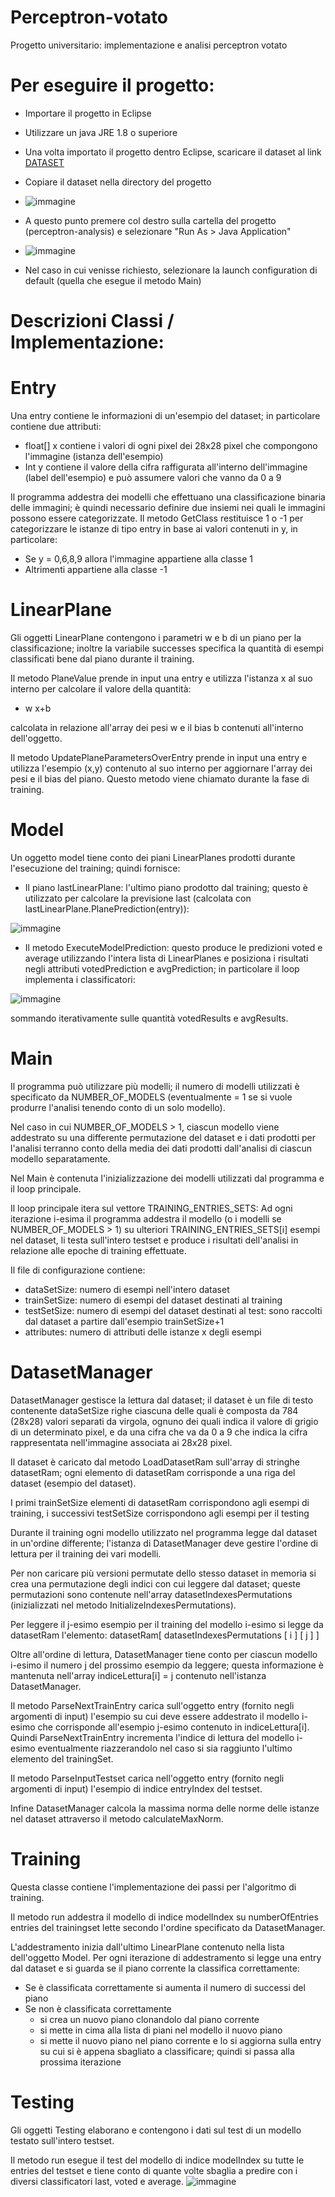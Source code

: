 # Perceptron-votato
Progetto universitario: implementazione e analisi perceptron votato

# Per eseguire il progetto:

* Importare il progetto in Eclipse
* Utilizzare un java JRE 1.8 o superiore
* Una volta importato il progetto dentro Eclipse, scaricare il dataset al link [DATASET](https://drive.google.com/drive/folders/1mJVXtLxar-wPL9S8z0wDc0-s3jzaJjcp?usp=sharing)
* Copiare il dataset nella directory del progetto
* ![immagine](https://user-images.githubusercontent.com/94845303/163733600-05b2cc25-5d81-433f-8e48-9d4850055c0b.png)
	
* A questo punto premere col destro sulla cartella del progetto (perceptron-analysis) e selezionare "Run As > Java Application" 
* ![immagine](https://user-images.githubusercontent.com/94845303/163733637-fb591682-1f81-4def-b809-9a9671cb074f.png)


	
	
* Nel caso in cui venisse richiesto, selezionare la launch configuration di default (quella che esegue il metodo Main)
	
# Descrizioni Classi / Implementazione:

# Entry
Una entry contiene le informazioni di un'esempio del dataset; in particolare contiene due attributi:
* float[] x contiene i valori di ogni pixel dei 28x28 pixel che compongono l'immagine (istanza dell'esempio)
* Int y contiene il valore della cifra raffigurata all'interno dell'immagine (label dell'esempio) e può assumere valori che vanno da 0 a 9
	
Il programma addestra dei modelli che effettuano una classificazione binaria delle immagini; è quindi necessario definire due insiemi nei quali le immagini possono essere categorizzate.
Il metodo GetClass restituisce 1 o -1 per categorizzare le istanze di tipo entry in base ai valori contenuti in y, in particolare:
* Se y = 0,6,8,9 allora l'immagine appartiene alla classe 1
* Altrimenti appartiene alla classe -1
	
# LinearPlane 
Gli oggetti LinearPlane contengono i parametri w e b di un piano per la classificazione; inoltre la variabile successes specifica la quantità di esempi classificati bene dal piano durante il training.

Il metodo PlaneValue prende in input una entry e utilizza l'istanza x al suo interno per calcolare il valore della quantità:

* w x+b
	
calcolata in relazione all'array dei pesi w e il bias b contenuti all'interno dell'oggetto.

Il metodo UpdatePlaneParametersOverEntry prende in input una entry e utilizza l'esempio (x,y) contenuto al suo interno per aggiornare l'array dei pesi e il bias del piano.
Questo metodo viene chiamato durante la fase di training.

# Model
Un oggetto model tiene conto dei piani LinearPlanes prodotti durante l'esecuzione del training; quindi fornisce:
* Il piano lastLinearPlane: l'ultimo piano prodotto dal training; questo è utilizzato per calcolare la previsione last (calcolata con lastLinearPlane.PlanePrediction(entry)):

![immagine](https://user-images.githubusercontent.com/94845303/163733894-6c1c1553-622d-41c2-9ca4-71e7ca148691.png)
	
* Il metodo ExecuteModelPrediction: questo produce le predizioni voted e average utilizzando l'intera lista di LinearPlanes e posiziona i risultati negli attributi votedPrediction e avgPrediction; in particolare il loop implementa i classificatori:

![immagine](https://user-images.githubusercontent.com/94845303/163733908-7733d6eb-e83b-4f7b-8b1b-ef70f1e2122d.png)

sommando iterativamente sulle quantità votedResults e avgResults.
		
		
# Main

Il programma può utilizzare più modelli; il numero di modelli utilizzati è specificato da NUMBER_OF_MODELS (eventualmente = 1 se si vuole produrre l'analisi tenendo conto di un solo modello). 

Nel caso in cui NUMBER_OF_MODELS > 1, ciascun modello viene addestrato su una differente permutazione del dataset e i dati prodotti per l'analisi terranno conto della media dei dati prodotti dall'analisi di ciascun modello separatamente.  

Nel Main è contenuta l'inizializzazione dei modelli utilizzati dal programma e il loop principale.

Il loop principale itera sul vettore TRAINING_ENTRIES_SETS:
Ad ogni iterazione i-esima il programma addestra il modello (o i modelli se NUMBER_OF_MODELS > 1) su ulteriori TRAINING_ENTRIES_SETS[i] esempi nel dataset, li testa sull'intero testset e produce i risultati dell'analisi in relazione alle epoche di training effettuate.  

Il file di configurazione contiene:
* dataSetSize: numero di esempi nell'intero dataset
* trainSetSize: numero di esempi del dataset destinati al training
* testSetSize: numero di esempi del dataset destinati al test: sono raccolti dal dataset a partire dall'esempio trainSetSize+1
* attributes: numero di attributi delle istanze x degli esempi

# DatasetManager

DatasetManager gestisce la lettura dal dataset; il dataset è un file di testo contenente dataSetSize righe ciascuna delle quali è composta da 784 (28x28) valori separati da virgola, ognuno dei quali indica il valore di grigio di un determinato pixel, e da una cifra che va da 0 a 9 che indica la cifra rappresentata nell'immagine associata ai 28x28 pixel.

Il dataset è caricato dal metodo LoadDatasetRam sull'array di stringhe datasetRam; ogni elemento di datasetRam corrisponde a una riga del dataset (esempio del dataset).

I primi trainSetSize elementi di datasetRam corrispondono agli esempi di training, i successivi testSetSize corrispondono agli esempi per il testing

Durante il training ogni modello utilizzato nel programma legge dal dataset in un'ordine differente; l'istanza di DatasetManager deve gestire l'ordine di lettura per il training dei vari modelli.

Per non caricare più versioni permutate dello stesso dataset in memoria si crea una permutazione degli indici con cui leggere dal dataset; queste permutazioni sono contenute nell'array datasetIndexesPermutations (inizializzati nel metodo InitializeIndexesPermutations).

Per leggere il j-esimo esempio per il training del modello i-esimo si legge da datasetRam l'elemento: datasetRam[ datasetIndexesPermutations [ i ] [ j ] ]

Oltre all'ordine di lettura, DatasetManager tiene conto per ciascun modello i-esimo il numero j del prossimo esempio da leggere; questa informazione è mantenuta nell'array indiceLettura[i] = j contenuto nell'istanza DatasetManager.

Il metodo ParseNextTrainEntry carica sull'oggetto entry (fornito negli argomenti di input) l'esempio su cui deve essere addestrato il modello i-esimo che corrisponde all'esempio j-esimo contenuto in indiceLettura[i].
Quindi ParseNextTrainEntry incrementa l'indice di lettura del modello i-esimo eventualmente riazzerandolo nel caso si sia raggiunto l'ultimo elemento del trainingSet.

Il metodo ParseInputTestset carica nell'oggetto entry (fornito negli argomenti di input) l'esempio di indice entryIndex del testset.

Infine DatasetManager calcola la massima norma delle norme delle istanze nel dataset attraverso il metodo calculateMaxNorm.

# Training

Questa classe contiene l'implementazione dei passi per l'algoritmo di training.

Il metodo run addestra il modello di indice modelIndex su numberOfEntries entries del trainingset lette secondo l'ordine specificato da DatasetManager.

L'addestramento inizia dall'ultimo LinearPlane contenuto nella lista dell'oggetto Model.
Per ogni iterazione di addestramento si legge una entry dal dataset e si guarda se il piano corrente la classifica correttamente:
* Se è classificata correttamente si aumenta il numero di successi del piano
* Se non è classificata correttamente 
	* si crea un nuovo piano clonandolo dal piano corrente
	* si mette in cima alla lista di piani nel modello il nuovo piano
	* si mette il nuovo piano nel piano corrente e lo si aggiorna sulla entry su cui si è appena sbagliato a classificare; quindi si passa alla prossima iterazione

# Testing

Gli oggetti Testing elaborano e contengono i dati sul test di un modello testato sull'intero testset. 

Il metodo run esegue il test del modello di indice modelIndex su tutte le entries del testset e tiene conto di quante volte sbaglia a predire con i diversi classificatori last, voted e average.
![immagine](https://user-images.githubusercontent.com/94845303/163733803-8770fb95-be26-46d1-ad43-5f0033395221.png)


